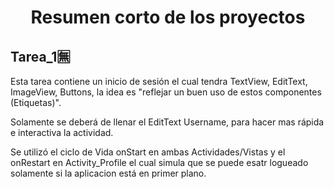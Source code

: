<h1 align="center"> Resumen corto de los proyectos </h1>


<h2> Tarea_1🈚 </h2> 

Esta tarea contiene un inicio de sesión el cual tendra TextView, EditText, ImageView, Buttons, la idea es "reflejar un buen uso de estos componentes (Etiquetas)".

Solamente se deberá de llenar el EditText Username, para hacer mas rápida e interactiva la actividad.

Se utilizó el ciclo de Vida onStart en ambas Actividades/Vistas y el onRestart en Activity_Profile el cual simula que se puede esatr logueado solamente si la aplicacion está en primer plano.

